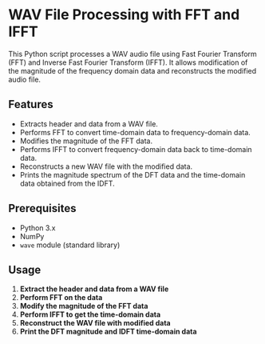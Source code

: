 # WAV File Processing with FFT and IFFT

This Python script processes a WAV audio file using Fast Fourier Transform (FFT) and Inverse Fast Fourier Transform (IFFT). It allows modification of the magnitude of the frequency domain data and reconstructs the modified audio file.

## Features

- Extracts header and data from a WAV file.
- Performs FFT to convert time-domain data to frequency-domain data.
- Modifies the magnitude of the FFT data.
- Performs IFFT to convert frequency-domain data back to time-domain data.
- Reconstructs a new WAV file with the modified data.
- Prints the magnitude spectrum of the DFT data and the time-domain data obtained from the IDFT.

## Prerequisites

- Python 3.x
- NumPy
- `wave` module (standard library)

## Usage

1. **Extract the header and data from a WAV file**
2. **Perform FFT on the data**
3. **Modify the magnitude of the FFT data**
4. **Perform IFFT to get the time-domain data**
5. **Reconstruct the WAV file with modified data**
6. **Print the DFT magnitude and IDFT time-domain data**

